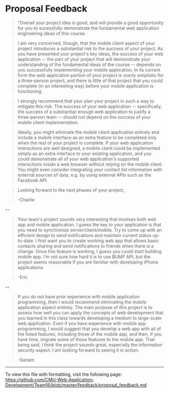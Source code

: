 Proposal Feedback
============

 > "Overall your project idea is good, and will provide a good opportunity for you to sucessfully demonstrate the fundamental web application engineering ideas of this course.

 > I am very concerned, though, that the mobile client aspect of your project introduces a substantial risk to the success of your project.  As you have presented your project's key ideas, the success of your web application -- the part of your project that will demonstrate your understanding of the fundamental ideas of the course -- depends on you successfully implementing your mobile application.  In its current form the web application portion of your project is overly simplistic for a three-person project, and there is little of that project that you could complete (in an interesting way) before your mobile application is functioning.

 > I strongly recommend that your plan your project in such a way to mitigate this risk.  The success of your web application -- specifically, the success of a substantial-enough web application to justify a three-person team -- should not depend on the success of your mobile client implementation.  

 > Ideally, you might eliminate the mobile client application entirely and include a mobile interface as an extra feature to be completed only when the rest of your project is complete.  If your web application interactions are well designed, a mobile client could be implemented simply as an extra interface to your existing application, and you could demonstrate all of your web application's supported interactions inside a web browser without relying on the mobile client.  You might even consider integrating your contact list information with external sources of data, e.g. by using external APIs such as the Facebook API.

 > Looking forward to the next phases of your project,

 > -Charlie

--  

 > Your team's project sounds very interesting that involves both web app and mobile application. I guess the key to your application is that you need to synchronize server/client/mobile. Try to come up with an efficient design to send notifications and maintain current status up-to-date. I first want you to create working web app that allows basic contacts sharing and send notifications to friends when there is a change. Once this feature is working, I guess you could start building mobile app. I'm not sure how hard it is to use BUMP API, but the project seems reasonable if you are familiar with developing iPhone applications. 
 
 > -Eric

--  

 > If you do not have prior experience with mobile application programming, then I would recommend eliminating the mobile application aspect entirely. The main purpose of this project is to assess how well you can apply the concepts of web development that you learned in this class towards developing a medium to large-scale web application. Even if you have experience with mobile app programming, I would suggest that you develop a web app with all of the listed features, including those of the mobile app, and then, if you have time, migrate some of those features to the mobile app. That being said, I think the project sounds great, especially the information security aspect. I am looking forward to seeing it in action.
 
 > -Sairam

---

To view this file with formatting, visit the following page: https://github.com/CMU-Web-Application-Development/Team16/blob/master/feedback/proposal_feedback.md
